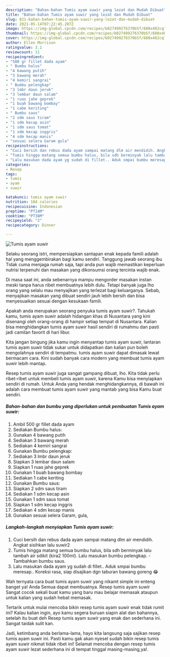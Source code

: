 ```yaml
---
description: "Bahan-bahan Tumis ayam suwir yang lezat dan Mudah Dibuat"
title: "Bahan-bahan Tumis ayam suwir yang lezat dan Mudah Dibuat"
slug: 821-bahan-bahan-tumis-ayam-suwir-yang-lezat-dan-mudah-dibuat
date: 2021-05-14T07:22:45.207Z
image: https://img-global.cpcdn.com/recipes/b027499276370b5f/680x482cq70/tumis-ayam-suwir-foto-resep-utama.jpg
thumbnail: https://img-global.cpcdn.com/recipes/b027499276370b5f/680x482cq70/tumis-ayam-suwir-foto-resep-utama.jpg
cover: https://img-global.cpcdn.com/recipes/b027499276370b5f/680x482cq70/tumis-ayam-suwir-foto-resep-utama.jpg
author: Ellen Morrison
ratingvalue: 3.1
reviewcount: 11
recipeingredient:
- "500 gr fillet dada ayam"
- " Bumbu halus"
- "4 bawang putih"
- "3 bawang merah"
- "4 kemiri sangrai"
- " Bumbu pelengkap"
- "3 lmbr daun jeruk"
- "3 lembar daun salam"
- "1 ruas jahe geprek"
- "1 buah bawang bombay"
- "1 cabe keriting"
- " Bumbu saus"
- "2 sdm saus tiram"
- "1 sdm kecap asin"
- "1 sdm saus tomat"
- "1 sdm kecap inggris"
- "4 sdm kecap manis"
- "sesuai selera Garam gula"
recipeinstructions:
- "Cuci bersih dan rebus dada ayam sampai matang dlm air mendidih. Angkat sisihkan lalu suwir2"
- "Tumis hingga matang semua bumbu halus, bila sdh berminyak lalu tambah air sdikit (kira2 100ml). Lalu masukan bumbu pelengkap.  Tambahkan bumbu saus."
- "Lalu masukan dada ayam yg sudah di fillet.. Aduk smpai bumbu meresap.. Koreksi rasa, siap disajikan dgn taburan bawang goreng 😂"
categories:
- Resep
tags:
- tumis
- ayam
- suwir

katakunci: tumis ayam suwir 
nutrition: 184 calories
recipecuisine: Indonesian
preptime: "PT14M"
cooktime: "PT38M"
recipeyield: "2"
recipecategory: Dinner

---
```



![Tumis ayam suwir](https://img-global.cpcdn.com/recipes/b027499276370b5f/680x482cq70/tumis-ayam-suwir-foto-resep-utama.jpg)

Selaku seorang istri, mempersiapkan santapan enak kepada famili adalah hal yang menggembirakan bagi kamu sendiri. Tanggung jawab seorang ibu Tidak cuma menjaga rumah saja, tapi anda pun wajib memastikan keperluan nutrisi terpenuhi dan masakan yang dikonsumsi orang tercinta wajib enak.

Di masa  saat ini, anda sebenarnya mampu mengorder masakan instan meski tanpa harus ribet membuatnya lebih dulu. Tetapi banyak juga lho orang yang selalu mau menyajikan yang terlezat bagi keluarganya. Sebab, menyajikan masakan yang dibuat sendiri jauh lebih bersih dan bisa menyesuaikan sesuai dengan kesukaan famili. 



Apakah anda merupakan seorang penyuka tumis ayam suwir?. Tahukah kamu, tumis ayam suwir adalah hidangan khas di Nusantara yang kini disenangi oleh orang-orang di hampir setiap tempat di Nusantara. Kalian bisa menghidangkan tumis ayam suwir hasil sendiri di rumahmu dan pasti jadi camilan favorit di hari libur.

Kita jangan bingung jika kamu ingin menyantap tumis ayam suwir, lantaran tumis ayam suwir tidak sukar untuk didapatkan dan kalian pun boleh mengolahnya sendiri di tempatmu. tumis ayam suwir dapat dimasak lewat bermacam cara. Kini sudah banyak cara modern yang membuat tumis ayam suwir lebih mantap.

Resep tumis ayam suwir juga sangat gampang dibuat, lho. Kita tidak perlu ribet-ribet untuk membeli tumis ayam suwir, karena Kamu bisa menyiapkan sendiri di rumah. Untuk Anda yang hendak menghidangkannya, di bawah ini adalah cara membuat tumis ayam suwir yang mantab yang bisa Kamu buat sendiri.

<!--inarticleads1-->

##### Bahan-bahan dan bumbu yang diperlukan untuk pembuatan Tumis ayam suwir:

1. Ambil 500 gr fillet dada ayam
1. Sediakan  Bumbu halus:
1. Gunakan 4 bawang putih
1. Sediakan 3 bawang merah
1. Sediakan 4 kemiri sangrai
1. Gunakan  Bumbu pelengkap:
1. Sediakan 3 lmbr daun jeruk
1. Siapkan 3 lembar daun salam
1. Siapkan 1 ruas jahe geprek
1. Gunakan 1 buah bawang bombay
1. Sediakan 1 cabe keriting
1. Gunakan  Bumbu saus:
1. Siapkan 2 sdm saus tiram
1. Sediakan 1 sdm kecap asin
1. Gunakan 1 sdm saus tomat
1. Siapkan 1 sdm kecap inggris
1. Sediakan 4 sdm kecap manis
1. Gunakan sesuai selera Garam, gula,




<!--inarticleads2-->

##### Langkah-langkah menyiapkan Tumis ayam suwir:

1. Cuci bersih dan rebus dada ayam sampai matang dlm air mendidih. Angkat sisihkan lalu suwir2
1. Tumis hingga matang semua bumbu halus, bila sdh berminyak lalu tambah air sdikit (kira2 100ml). Lalu masukan bumbu pelengkap.  - Tambahkan bumbu saus.
1. Lalu masukan dada ayam yg sudah di fillet.. Aduk smpai bumbu meresap.. Koreksi rasa, siap disajikan dgn taburan bawang goreng 😂




Wah ternyata cara buat tumis ayam suwir yang nikamt simple ini enteng banget ya! Anda Semua dapat membuatnya. Resep tumis ayam suwir Sangat cocok sekali buat kamu yang baru mau belajar memasak ataupun untuk kalian yang sudah hebat memasak.

Tertarik untuk mulai mencoba bikin resep tumis ayam suwir enak tidak rumit ini? Kalau kalian ingin, ayo kamu segera buruan siapin alat dan bahannya, setelah itu buat deh Resep tumis ayam suwir yang enak dan sederhana ini. Sangat taidak sulit kan. 

Jadi, ketimbang anda berlama-lama, hayo kita langsung saja sajikan resep tumis ayam suwir ini. Pasti kamu gak akan nyesel sudah bikin resep tumis ayam suwir nikmat tidak ribet ini! Selamat mencoba dengan resep tumis ayam suwir lezat sederhana ini di tempat tinggal masing-masing,ya!.

